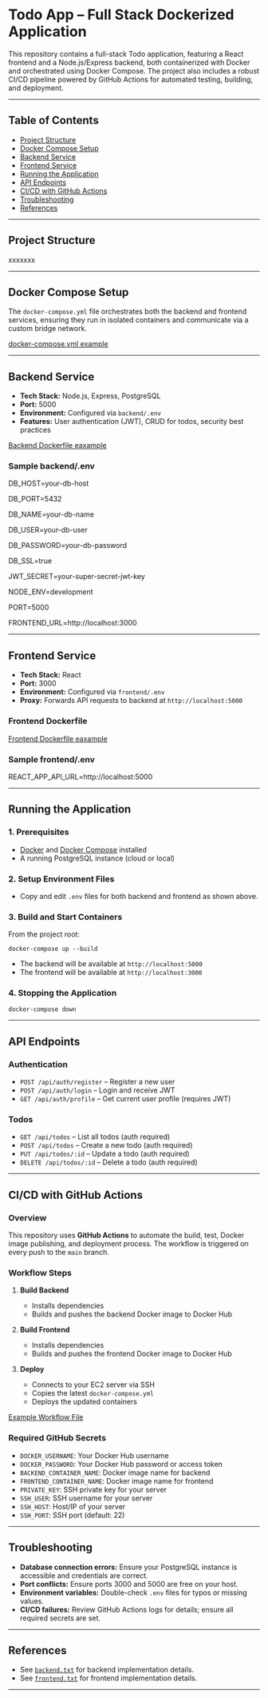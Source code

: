 # Todo App – Full Stack Dockerized Application

This repository contains a full-stack Todo application, featuring a React frontend and a Node.js/Express backend, both containerized with Docker and orchestrated using Docker Compose. The project also includes a robust CI/CD pipeline powered by GitHub Actions for automated testing, building, and deployment.

---

## Table of Contents

- [Project Structure](#project-structure)
- [Docker Compose Setup](#docker-compose-setup)
- [Backend Service](#backend-service)
- [Frontend Service](#frontend-service)
- [Running the Application](#running-the-application)
- [API Endpoints](#api-endpoints)
- [CI/CD with GitHub Actions](#cicd-with-github-actions)
- [Troubleshooting](#troubleshooting)
- [References](#references)

---

## Project Structure

xxxxxxx


---

## Docker Compose Setup

The `docker-compose.yml` file orchestrates both the backend and frontend services, ensuring they run in isolated containers and communicate via a custom bridge network.

[docker-compose.yml example](docker-compose.yml)


---

## Backend Service

- **Tech Stack:** Node.js, Express, PostgreSQL
- **Port:** 5000
- **Environment:** Configured via `backend/.env`
- **Features:** User authentication (JWT), CRUD for todos, security best practices

[Backend Dockerfile eaxample](./backend/Dockerfile)

### Sample backend/.env

DB_HOST=your-db-host

DB_PORT=5432

DB_NAME=your-db-name

DB_USER=your-db-user

DB_PASSWORD=your-db-password

DB_SSL=true

JWT_SECRET=your-super-secret-jwt-key

NODE_ENV=development

PORT=5000

FRONTEND_URL=http://localhost:3000


---

## Frontend Service

- **Tech Stack:** React
- **Port:** 3000
- **Environment:** Configured via `frontend/.env`
- **Proxy:** Forwards API requests to backend at `http://localhost:5000`

### Frontend Dockerfile

[Frontend Dockerfile eaxample](./frontend/Dockerfile)


### Sample frontend/.env

REACT_APP_API_URL=http://localhost:5000


---

## Running the Application

### 1. Prerequisites

- [Docker](https://www.docker.com/get-started) and [Docker Compose](https://docs.docker.com/compose/) installed
- A running PostgreSQL instance (cloud or local)

### 2. Setup Environment Files

- Copy and edit `.env` files for both backend and frontend as shown above.

### 3. Build and Start Containers

From the project root:

`docker-compose up --build`


- The backend will be available at `http://localhost:5000`
- The frontend will be available at `http://localhost:3000`

### 4. Stopping the Application

`docker-compose down`


---

## API Endpoints

### Authentication

- `POST /api/auth/register` – Register a new user
- `POST /api/auth/login` – Login and receive JWT
- `GET /api/auth/profile` – Get current user profile (requires JWT)

### Todos

- `GET /api/todos` – List all todos (auth required)
- `POST /api/todos` – Create a new todo (auth required)
- `PUT /api/todos/:id` – Update a todo (auth required)
- `DELETE /api/todos/:id` – Delete a todo (auth required)

---

## CI/CD with GitHub Actions

### Overview

This repository uses **GitHub Actions** to automate the build, test, Docker image publishing, and deployment process. The workflow is triggered on every push to the `main` branch.

### Workflow Steps

1. **Build Backend**
   - Installs dependencies
   - Builds and pushes the backend Docker image to Docker Hub

2. **Build Frontend**
   - Installs dependencies
   - Builds and pushes the frontend Docker image to Docker Hub

3. **Deploy**
   - Connects to your EC2 server via SSH
   - Copies the latest `docker-compose.yml`
   - Deploys the updated containers

[Example Workflow File](./.github/workflows/docker-image.yml)


### Required GitHub Secrets

- `DOCKER_USERNAME`: Your Docker Hub username
- `DOCKER_PASSWORD`: Your Docker Hub password or access token
- `BACKEND_CONTAINER_NAME`: Docker image name for backend
- `FRONTEND_CONTAINER_NAME`: Docker image name for frontend
- `PRIVATE_KEY`: SSH private key for your server
- `SSH_USER`: SSH username for your server
- `SSH_HOST`: Host/IP of your server
- `SSH_PORT`: SSH port (default: 22)

---

## Troubleshooting

- **Database connection errors:** Ensure your PostgreSQL instance is accessible and credentials are correct.
- **Port conflicts:** Ensure ports 3000 and 5000 are free on your host.
- **Environment variables:** Double-check `.env` files for typos or missing values.
- **CI/CD failures:** Review GitHub Actions logs for details; ensure all required secrets are set.

---

## References

- See [`backend.txt`](backend.txt) for backend implementation details.
- See [`frontend.txt`](frontend.txt) for frontend implementation details.

---

